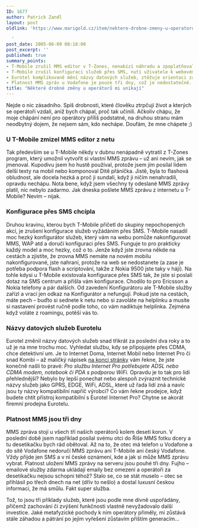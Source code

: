 ```yaml
---
ID: 1677
author: Patrick Zandl
layout: post
oldlink: 'https://www.marigold.cz/item/nektere-drobne-zmeny-u-operatoru-mi-unikaji

  '
post_date: 2005-06-09 08:18:00
post_excerpt: ''
published: true
summary_points:
- T-Mobile zrušil MMS editor v T-Zones, nenabízí náhradu a zpoplatňoval odeslané MMS.
- T-Mobile zrušil konfiguraci služeb přes SMS, nutí uživatele k webovému konfigurátoru.
- Eurotel komplikovaně mění názvy datových služeb, ztěžuje orientaci zákazníkům.
- Platnost MMS zpráv u Vodafone je pouze tři dny, což je nedostatečné.
title: "Některé drobné změny u operátorů mi unikají"
---
```


<p>Nejde o nic zásadního. Spíš drobnosti, které člověku ztrpčují život a kterých se operátoři vzdali, aniž bych chápal, proč tak učinili. Ačkoliv chápu, že moje chápání není pro operátory příliš podstatné, na druhou stranu mám neodbytný dojem, že nejsem sám, kdo nechápe. Doufám, že mne chápete ;) </p>

<h3>U T-Mobile zmizel MMS editor z netu</h3>
<p>Tak především se u T-Mobile někdy v dubnu nenápadně vytratil z T-Zones program, který umožnil vytvořit si vlastní MMS zprávu – už ani nevím, jak se jmenoval. Kupodivu jsem ho hustě používal, protože jsem jím posílal lidem delší texty na mobil nebo komponoval Ditě přáníčka. Jistě, byla to flashová obludnost, ale docela hezká a proč ji sundali, když ji ničím nenahradili, opravdu nechápu. Nota bene, když jsem všechny ty odeslané MMS zprávy platil, nic nebylo zadarmo. Jak dneska pošlete MMS zprávu z internetu u T-Mobile? Nevím – nijak. </p>

<h3>Konfigurace přes SMS chcípla</h3>
<p>Druhou kravinu, kterou bych T-Mobile přičetl do skupiny nepochopených akcí, je zrušení konfigurace služeb vyžádáním přes SMS. T-Mobile nasadil moc hezký konfigurátor služeb, který vám na webu pomůže nakonfigurovat MMS, WAP atd  a doručí konfiguraci přes SMS. Funguje to pro prakticky každý model a moc hezky, což o to. Jenže když jste zrovna někde na cestách a zjistíte, že zrovna MMS nemáte na novém mobilu nakonfigurované, jste nahraní, protože na web se nedostanete (a zase je potřeba podpora flash a scriptování, takže z Nokia 9500 jste taky v háji). Na tohle kdysi u T-Mobile existovala konfigurace přes SMS tak, že jste si poslali dotaz na SMS centrum a přišla vám konfigurace. Chodilo to pro Ericsson a Nokia telefony a pár dalších. Od zavedení Konfigurátoru ale T-Mobile služby zařízl a vrací jen odkaz na Konfigurátor a nefungují. Pokud jste na cestách, máte pech – buďto si sednete k netu nebo si zavoláte na helplinku a musíte si  nastavení provést ručně podle toho, co vám nadiktuje helplinka. Zejména když voláte z roamingu, potěší vás to.  </p>

<h3>Názvy datových služeb Eurotelu</h3>
<p>Eurotel změnil názvy datových služeb snad třikrát za poslední dva roky a to už je na mne trochu moc. Vyhledat službu, kdy se připojujete přes CDMA, chce detektivní um. Je to Internet Doma, Internet Mobil nebo Internet Pro či snad Kombi – až maličký nápisek <a href="http://www.eurotel.cz/jnp/cz/internetConnection/view/cz-internetConnection-internet4All-_pro-_01.html">na konci stránky</a> vám řekne, že jste konečně našli to pravé: <i>Pro službu Internet Pro potřebujete ADSL nebo CDMA modem, notebook či PDA s podporou WiFi.</i> Opravdu je to tak pro lidi přehlednější? Nebylo by lepší ponechat nebo alespoň zvýraznit technické názvy služeb jako GPRS, EDGE, WiFi, ADSL, které už řada lidí zná a navíc jsou ty názvy kompatibilní napříč výrobci? Co vám řekne prodejce, když budete chtít přístroj kompatibilní s Eurotel Internet Pro? Chytne se akorát firemní prodejna Eurotelu. </p>

<h3>
Platnost MMS jsou tři dny</h3>
<p>MMS zpráva stojí u všech tří našich operátorů kolem deseti korun. V poslední době jsem například posílal svému otci do Říše MMS fotku dcery a tu desetikačku bych rád obětoval. Až na to, že otec má telefon u Vodafone a do sítě Vodafone nedoručí MMS zprávu ani T-Mobile ani český Vodafone. Vždy přijde jen SMS a v ní české oznámení, kde a jak si může MMS zprávu vybrat. Platnost uložení MMS zprávy na serveru jsou pouhé tři dny. Fujho – emailové služby zdarma ukládají emaily bez omezení a operátoři za desetikačku nejsou schopni téhož? Stalo se, co se stát muselo – otec se přihlásil po třech dnech na net (dřív to nešlo) a dostal luxusní českou informaci, že má smůlu. Fakt super služba. </p>

<p>Tož, to jsou tři příklady služeb, které jsou podle mne divně uspořádány, přičemž zachování či zvýšení funkčnosti vlastně nevyžadovalo další investice. Jaké metafyzické pochody k nim operátory přiměly, mi zůstává stále záhadou a pátrání po jejím vyřešení zůstavím příštím generacím…
</p>